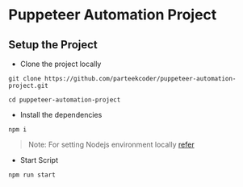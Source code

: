 # Puppeteer Automation Project


## Setup the Project

- Clone the project locally
```
git clone https://github.com/parteekcoder/puppeteer-automation-project.git

cd puppeteer-automation-project
```

- Install the dependencies

```
npm i
```

> Note: For setting Nodejs environment locally [refer](https://nodejs.org/en/download)

- Start Script

```
npm run start
```